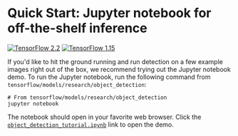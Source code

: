 # Quick Start: Jupyter notebook for off-the-shelf inference

[![TensorFlow 2.2](https://img.shields.io/badge/TensorFlow-2.2-FF6F00?logo=tensorflow)](https://github.com/tensorflow/tensorflow/releases/tag/v2.2.0)
[![TensorFlow 1.15](https://img.shields.io/badge/TensorFlow-1.15-FF6F00?logo=tensorflow)](https://github.com/tensorflow/tensorflow/releases/tag/v1.15.0)

If you'd like to hit the ground running and run detection on a few example
images right out of the box, we recommend trying out the Jupyter notebook demo.
To run the Jupyter notebook, run the following command from
`tensorflow/models/research/object_detection`:

```
# From tensorflow/models/research/object_detection
jupyter notebook
```

The notebook should open in your favorite web browser. Click the
[`object_detection_tutorial.ipynb`](../colab_tutorials/object_detection_tutorial.ipynb) link to
open the demo.
